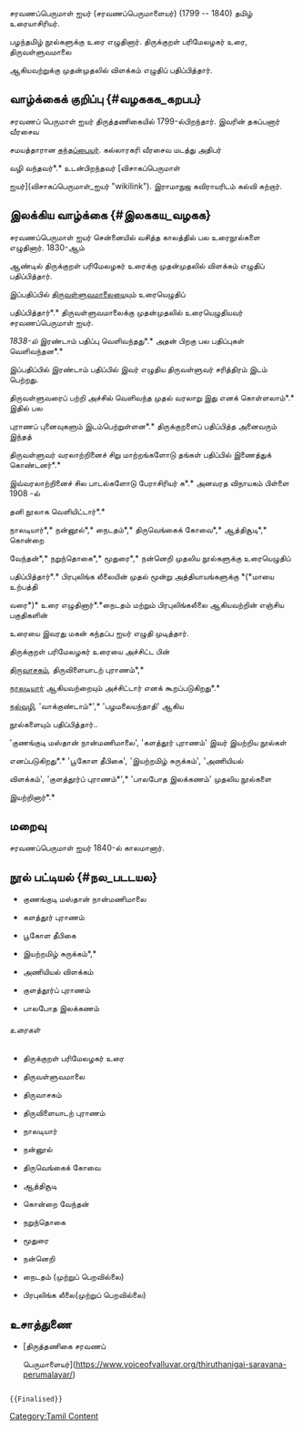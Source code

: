 சரவணப்பெருமாள் ஐயர் (சரவணப்பெருமாளையர்) (1799 -- 1840) தமிழ் உரையாசிரியர்.
பழந்தமிழ் நூல்களுக்கு உரை எழுதினார். திருக்குறள் பரிமேலழகர் உரை, திருவள்ளுவமாலை
ஆகியவற்றுக்கு முதன்முதலில் விளக்கம் எழுதிப் பதிப்பித்தார்.

## வாழ்க்கைக் குறிப்பு {#வழககக_கறபப}

சரவணப் பெருமாள் ஐயர் திருத்தணிகையில் 1799-ல்பிறந்தார். இவரின் தகப்பனார் வீரசைவ
சமயத்தாரான [கந்தப்பையர்](கந்தப்பையர் "wikilink"). கல்லாரகரி வீரசைவ மடத்து அதிபர்
வழி வந்தவர்*.* உடன்பிறந்தவர் [விசாகப்பெருமாள்
ஐயர்](விசாகப்பெருமாள்_ஐயர் "wikilink"). இராமாநுஜ கவிராயரிடம் கல்வி கற்றார்.

## இலக்கிய வாழ்க்கை {#இலககய_வழகக}

சரவணப்பெருமாள் ஐயர் சென்னையில் வசித்த காலத்தில் பல உரைநூல்களை எழுதினார். 1830-ஆம்
ஆண்டில் திருக்குறள் பரிமேலழகர் உரைக்கு முதன்முதலில் விளக்கம் எழுதிப் பதிப்பித்தார்.
இப்பதிப்பில் [திருவள்ளுவமாலைய](திருவள்ளுவமாலை "wikilink")ையும் உரையெழுதிப்
பதிப்பித்தார்*.* திருவள்ளுவமாலைக்கு முதன்முதலில் உரையெழுதியவர் சரவணப்பெருமாள் ஐயர்.
*1838-ல்* இரண்டாம் பதிப்பு வெளிவந்தது*.* அதன் பிறகு பல பதிப்புகள் வெளிவந்தன*.*
இப்பதிப்பில் இரண்டாம் பதிப்பில் இவர் எழுதிய திருவள்ளுவர் சரித்திரம் இடம் பெற்றது.
திருவள்ளுவரைப் பற்றி அச்சில் வெளிவந்த முதல் வரலாறு இது எனக் கொள்ளலாம்*.* இதில் பல
புராணப் புனைவுகளும் இடம்பெற்றுள்ளன*.* திருக்குறளைப் பதிப்பித்த அனைவரும் இந்தத்
திருவள்ளுவர் வரலாற்றினைச் சிறு மாற்றங்களோடு தங்கள் பதிப்பில் இணைத்துக் கொண்டனர்*.*
இவ்வரலாற்றினைச் சில பாடல்களோடு பேராசிரியர் சு*.* அனவரத விநாயகம் பிள்ளை 1908 -ல்
தனி நூலாக வெளியிட்டார்*.*

நாலடியார்*,* நன்னூல்*,* நைடதம்*,* திருவெங்கைக் கோவை*,* ஆத்திசூடி*,* கொன்றை
வேந்தன்*,* நறுந்தொகை*,* மூதுரை*,* நன்னெறி முதலிய நூல்களுக்கு உரையெழுதிப்
பதிப்பித்தார்*.* பிரபுலிங்க லீலையின் முதல் மூன்று அத்தியாயங்களுக்கு *(*மாயை உற்பத்தி
வரை*)* உரை எழுதினார்*.*நைடதம் மற்றும் பிரபுலிங்கலீலை ஆகியவற்றின் எஞ்சிய பகுதிகளின்
உரையை இவரது மகன் கந்தப்ப ஐயர் எழுதி முடித்தார்.

திருக்குறள் பரிமேலழகர் உரையை அச்சிட்ட பின்
[திருவாசகம்](திருவாசகம் "wikilink")*,* திருவிளையாடற் புராணம்*,*
[நாலடியார்](நாலடியார் "wikilink") ஆகியவற்றையும் அச்சிட்டார் எனக் கூறப்படுகிறது*.*
[நல்வழி](நல்வழி "wikilink")*,* \'வாக்குண்டாம்*\',* \'பழமலையந்தாதி\' ஆகிய
நூல்களையும் பதிப்பித்தார்.*.*

\'குணங்குடி மஸ்தான் நான்மணிமாலை\', \'களத்தூர் புராணம்\' இவர் இயற்றிய நூல்கள்
எனப்படுகிறது*.* \'பூகோள தீபிகை\'*,* \'இயற்றமிழ் சுருக்கம்\'*,* \'அணியியல்
விளக்கம்\'*,* \'குளத்தூர்ப் புராணம்*\',* \'பாலபோத இலக்கணம்\' முதலிய நூல்களை
இயற்றினார்*.*

## மறைவு

சரவணப்பெருமாள் ஐயர் 1840-ல் காலமானார்.

## நூல் பட்டியல் {#நல_படடயல}

-   குணங்குடி மஸ்தான் நான்மணிமாலை
-   களத்தூர் புராணம்
-   பூகோள தீபிகை
-   இயற்றமிழ் சுருக்கம்*,*
-   அணியியல் விளக்கம்
-   குளத்தூர்ப் புராணம்
-   பாலபோத இலக்கணம்

###### உரைகள்

-   திருக்குறள் பரிமேலழகர் உரை
-   திருவள்ளுவமாலை
-   திருவாசகம்
-   திருவிளையாடற் புராணம்
-   நாலடியார்
-   நன்னூல்
-   திருவெங்கைக் கோவை
-   ஆத்திசூடி
-   கொன்றை வேந்தன்
-   நறுந்தொகை
-   மூதுரை
-   நன்னெறி
-   நைடதம் (முற்றுப் பெறவில்லை)
-   பிரபுலிங்க லீலை(முற்றுப் பெறவில்லை)

## உசாத்துணை

-   [திருத்தணிகை சரவணப்
    பெருமாளையர்](https://www.voiceofvalluvar.org/thiruthanigai-saravana-perumalayar/)

```{=mediawiki}
{{Finalised}}
```
[Category:Tamil Content](Category:Tamil_Content "wikilink")
